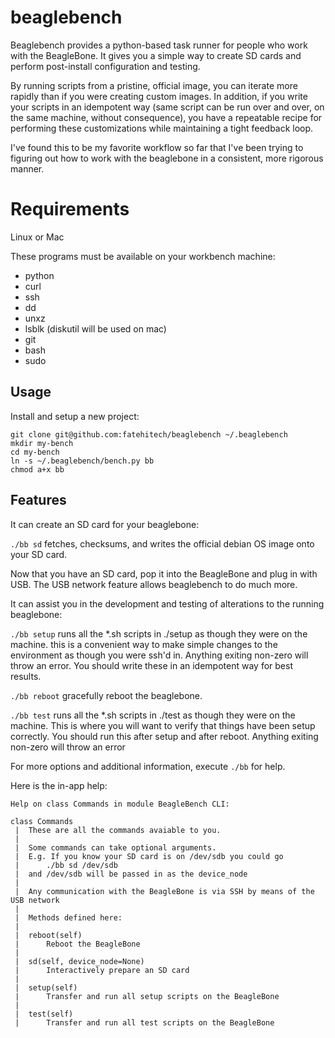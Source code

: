 # beaglebench

Beaglebench provides a python-based task runner for people who work with the BeagleBone. It gives you a simple way to create SD cards and perform post-install configuration and testing.

By running scripts from a pristine, official image, you can iterate more rapidly than if you were creating custom images. In addition, if you write your scripts in an idempotent way (same script can be run over and over, on the same machine, without consequence), you have a repeatable recipe for performing these customizations while maintaining a tight feedback loop.

I've found this to be my favorite workflow so far that I've been trying to figuring out how to work with the beaglebone in a consistent, more rigorous manner.

# Requirements

Linux or Mac

These programs must be available on your workbench machine:

* python
* curl
* ssh
* dd
* unxz
* lsblk (diskutil will be used on mac)
* git
* bash
* sudo

## Usage

Install and setup a new project:

```
git clone git@github.com:fatehitech/beaglebench ~/.beaglebench
mkdir my-bench
cd my-bench
ln -s ~/.beaglebench/bench.py bb
chmod a+x bb
```

## Features

It can create an SD card for your beaglebone:

`./bb sd` fetches, checksums, and writes the official debian OS image onto your SD card.

Now that you have an SD card, pop it into the BeagleBone and plug in with USB. The USB network feature allows beaglebench to do much more.

It can assist you in the development and testing of alterations to the running beaglebone:

`./bb setup` runs all the *.sh scripts in ./setup as though they were on the machine. this is a convenient way to make simple changes to the environment as though you were ssh'd in. Anything exiting non-zero will throw an error. You should write these in an idempotent way for best results.

`./bb reboot` gracefully reboot the beaglebone.

`./bb test` runs all the *.sh scripts in ./test as though they were on the machine. This is where you will want to verify that things have been setup correctly. You should run this after setup and after reboot. Anything exiting non-zero will throw an error

For more options and additional information, execute `./bb` for help.

Here is the in-app help:

```
Help on class Commands in module BeagleBench CLI:

class Commands
 |  These are all the commands avaiable to you.
 |  
 |  Some commands can take optional arguments.
 |  E.g. If you know your SD card is on /dev/sdb you could go
 |      ./bb sd /dev/sdb
 |  and /dev/sdb will be passed in as the device_node
 |  
 |  Any communication with the BeagleBone is via SSH by means of the USB network
 |  
 |  Methods defined here:
 |  
 |  reboot(self)
 |      Reboot the BeagleBone
 |  
 |  sd(self, device_node=None)
 |      Interactively prepare an SD card
 |  
 |  setup(self)
 |      Transfer and run all setup scripts on the BeagleBone
 |  
 |  test(self)
 |      Transfer and run all test scripts on the BeagleBone
```
